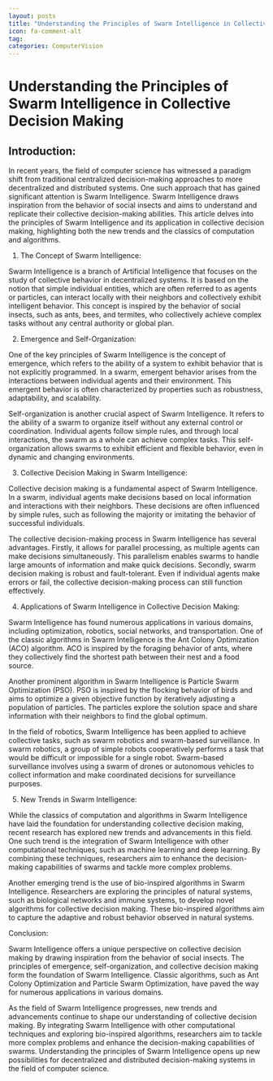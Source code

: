 ```yaml
---
layout: posts
title: "Understanding the Principles of Swarm Intelligence in Collective Decision Making"
icon: fa-comment-alt
tag:      
categories: ComputerVision
---
```



# Understanding the Principles of Swarm Intelligence in Collective Decision Making

## Introduction:

In recent years, the field of computer science has witnessed a paradigm shift from traditional centralized decision-making approaches to more decentralized and distributed systems. One such approach that has gained significant attention is Swarm Intelligence. Swarm Intelligence draws inspiration from the behavior of social insects and aims to understand and replicate their collective decision-making abilities. This article delves into the principles of Swarm Intelligence and its application in collective decision making, highlighting both the new trends and the classics of computation and algorithms.

1. The Concept of Swarm Intelligence:

Swarm Intelligence is a branch of Artificial Intelligence that focuses on the study of collective behavior in decentralized systems. It is based on the notion that simple individual entities, which are often referred to as agents or particles, can interact locally with their neighbors and collectively exhibit intelligent behavior. This concept is inspired by the behavior of social insects, such as ants, bees, and termites, who collectively achieve complex tasks without any central authority or global plan.

2. Emergence and Self-Organization:

One of the key principles of Swarm Intelligence is the concept of emergence, which refers to the ability of a system to exhibit behavior that is not explicitly programmed. In a swarm, emergent behavior arises from the interactions between individual agents and their environment. This emergent behavior is often characterized by properties such as robustness, adaptability, and scalability.

Self-organization is another crucial aspect of Swarm Intelligence. It refers to the ability of a swarm to organize itself without any external control or coordination. Individual agents follow simple rules, and through local interactions, the swarm as a whole can achieve complex tasks. This self-organization allows swarms to exhibit efficient and flexible behavior, even in dynamic and changing environments.

3. Collective Decision Making in Swarm Intelligence:

Collective decision making is a fundamental aspect of Swarm Intelligence. In a swarm, individual agents make decisions based on local information and interactions with their neighbors. These decisions are often influenced by simple rules, such as following the majority or imitating the behavior of successful individuals.

The collective decision-making process in Swarm Intelligence has several advantages. Firstly, it allows for parallel processing, as multiple agents can make decisions simultaneously. This parallelism enables swarms to handle large amounts of information and make quick decisions. Secondly, swarm decision making is robust and fault-tolerant. Even if individual agents make errors or fail, the collective decision-making process can still function effectively.

4. Applications of Swarm Intelligence in Collective Decision Making:

Swarm Intelligence has found numerous applications in various domains, including optimization, robotics, social networks, and transportation. One of the classic algorithms in Swarm Intelligence is the Ant Colony Optimization (ACO) algorithm. ACO is inspired by the foraging behavior of ants, where they collectively find the shortest path between their nest and a food source.

Another prominent algorithm in Swarm Intelligence is Particle Swarm Optimization (PSO). PSO is inspired by the flocking behavior of birds and aims to optimize a given objective function by iteratively adjusting a population of particles. The particles explore the solution space and share information with their neighbors to find the global optimum.

In the field of robotics, Swarm Intelligence has been applied to achieve collective tasks, such as swarm robotics and swarm-based surveillance. In swarm robotics, a group of simple robots cooperatively performs a task that would be difficult or impossible for a single robot. Swarm-based surveillance involves using a swarm of drones or autonomous vehicles to collect information and make coordinated decisions for surveillance purposes.

5. New Trends in Swarm Intelligence:

While the classics of computation and algorithms in Swarm Intelligence have laid the foundation for understanding collective decision making, recent research has explored new trends and advancements in this field. One such trend is the integration of Swarm Intelligence with other computational techniques, such as machine learning and deep learning. By combining these techniques, researchers aim to enhance the decision-making capabilities of swarms and tackle more complex problems.

Another emerging trend is the use of bio-inspired algorithms in Swarm Intelligence. Researchers are exploring the principles of natural systems, such as biological networks and immune systems, to develop novel algorithms for collective decision making. These bio-inspired algorithms aim to capture the adaptive and robust behavior observed in natural systems.

Conclusion:

Swarm Intelligence offers a unique perspective on collective decision making by drawing inspiration from the behavior of social insects. The principles of emergence, self-organization, and collective decision making form the foundation of Swarm Intelligence. Classic algorithms, such as Ant Colony Optimization and Particle Swarm Optimization, have paved the way for numerous applications in various domains.

As the field of Swarm Intelligence progresses, new trends and advancements continue to shape our understanding of collective decision making. By integrating Swarm Intelligence with other computational techniques and exploring bio-inspired algorithms, researchers aim to tackle more complex problems and enhance the decision-making capabilities of swarms. Understanding the principles of Swarm Intelligence opens up new possibilities for decentralized and distributed decision-making systems in the field of computer science.